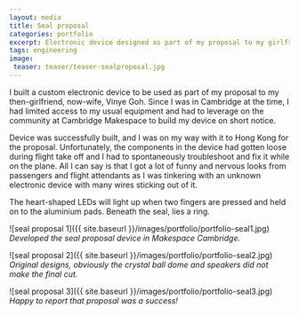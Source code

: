 ```yaml
---
layout: media
title: Seal proposal
categories: portfolio
excerpt: Electronic device designed as part of my proposal to my girlfriend.
tags: engineering
image:
 teaser: teaser/teaser-sealproposal.jpg
---
```


I built a custom electronic device to be used as part of my proposal to my then-girlfriend, now-wife, Vinye Goh. Since I was in Cambridge at the time, I had limited access to my usual equipment and had to leverage on the community at Cambridge Makespace to build my device on short notice. 

Device was successfully built, and I was on my way with it to Hong Kong for the proposal. Unfortunately, the components in the device had gotten loose during flight take off and I had to spontaneously troubleshoot and fix it while on the plane. All I can say is that I got a lot of funny and nervous looks from passengers and flight attendants as I was tinkering with an unknown electronic device with many wires sticking out of it.

The heart-shaped LEDs will light up when two fingers are pressed and held on to the aluminium pads. Beneath the seal, lies a ring.

![seal proposal 1]({{ site.baseurl }}/images/portfolio/portfolio-seal1.jpg)
*Developed the seal proposal device in Makespace Cambridge.*

![seal proposal 2]({{ site.baseurl }}/images/portfolio/portfolio-seal2.jpg)
*Original designs, obviously the crystal ball dome and speakers did not make the final cut.*

![seal proposal 3]({{ site.baseurl }}/images/portfolio/portfolio-seal3.jpg)
*Happy to report that proposal was a success!*